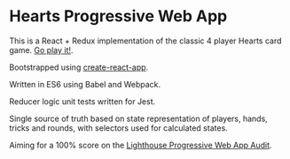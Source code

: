 # Hearts Progressive Web App

This is a React + Redux implementation of the classic 4 player Hearts card game.  [Go play it!](https://hearts.yocto.ca).

Bootstrapped using [create-react-app](https://github.com/facebookincubator/create-react-app).

Written in ES6 using Babel and Webpack.

Reducer logic unit tests written for Jest.

Single source of truth based on state representation of players, hands, tricks and rounds, with selectors used for calculated states.

Aiming for a 100% score on the [Lighthouse Progressive Web App Audit](https://developers.google.com/web/tools/lighthouse/).
